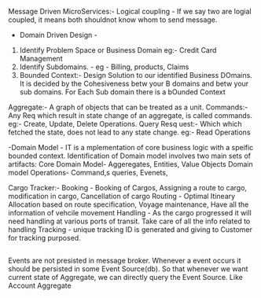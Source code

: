 Message Driven MicroServices:-
Logical coupling - If we say two are logial coupled, it means both shouldnot know whom to send message.




- Domain Driven Design -
 1. Identify Problem Space or Business Domain eg:- Credit Card Management
 2.	Identify Subdomains. - eg - Billing, products, Claims
 3. Bounded Context:- Design Solution to our identified Business DOmains. It is decided by the Cohesiveness betw your B domains and betw your sub domains.
	For Each Sub domain there is a bOunded Context

Aggregate:- A graph of objects that can be treated as a unit.
Commands:- Any Req which result in state change of an aggregate, is called commands. eg:- Create, Update, Delete Operations.
Query Resq	uest:- Which which fetched the state, does not lead to any state change. eg:- Read Operations

-Domain Model - IT is a mplementation of core business logic with a speific bounded context.
Identification of Domain model involves two main sets of artifacts:
	Core Domain Model- Aggeregates, Entities, Value Objects
	Domain model Operations- Command,s queries, Evenets,
	
	
Cargo Tracker:-
Booking - Booking of Cargos, Assigning a route to cargo, modification in cargo, Cancellation of cargo
Routing - Optimal Itineary Allocation based on route specification, Voyage maintenance, Have all the information of vehcile movement 
Handling - As the cargo progressed it will need handling at various ports of transit. Take care of all the info related to handling
Tracking - unique tracking ID is generated and giving to Customer for tracking purposed.


##
 Events are not presisted in message broker. 
 Whenever a event occurs it should be persisted in some Event Source(db). So that whenever we want current state of Aggregate, we can directly query the Event Source.
 Like Account Aggregate 
 